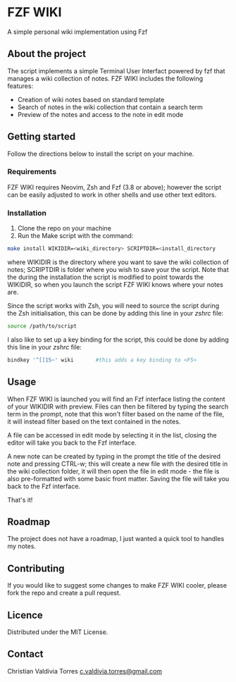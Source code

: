 # FZF WIKI
A simple personal wiki implementation using Fzf
## About the project
The script implements a simple Terminal User Interfact powered by fzf that manages a wiki collection of notes.
FZF WIKI includes the following features:
- Creation of wiki notes based on standard template
- Search of notes in the wiki collection that contain a search term
- Preview of the notes and access to the note in edit mode

## Getting started
Follow the directions below to install the script on your machine.

### Requirements
FZF WIKI requires Neovim, Zsh and Fzf (3.8 or above); however the script can be easily adjusted to work in other shells and use other text editors.

### Installation
1. Clone the repo on your machine
2. Run the Make script with the command:

``` bash 
make install WIKIDIR=<wiki_directory> SCRIPTDIR=<install_directory
```

where WIKIDIR is the directory where you want to save the wiki collection of notes; SCRIPTDIR is folder where you wish to save your the script.
Note that the during the installation the script is modified to point towards the WIKIDIR, so when you launch the script FZF WIKI knows where your notes are.

Since the script works with Zsh, you will need to source the script during the Zsh initialisation, this can be done by adding this line in your *zshrc* file:

``` bash
source /path/to/script
```

I also like to set up a key binding for the script, this could be done by adding this line in your *zshrc* file:

``` bash
bindkey '^[[15~' wiki		#this adds a key binding to <F5> 
```

## Usage
When FZF WIKI is launched you will find an Fzf interface listing the content of your WIKIDIR with preview. 
Files can then be filtered by typing the search term in the prompt, note that this won't filter based on the name of the file, it will instead filter based on the text contained in the notes.

A file can be accessed in edit mode by selecting it in the list, closing the editor will take you back to the Fzf interface.

A new note can be created by typing in the prompt the title of the desired note and pressing CTRL-w; this will create a new file with the desired title in the wiki collection folder, it will then open the file in edit mode - the file is also pre-formatted with some basic front matter. 
Saving the file will take you back to the Fzf interface.

That's it! 

## Roadmap
The project does not have a roadmap, I just wanted a quick tool to handles my notes.

## Contributing
If you would like to suggest some changes to make FZF WIKI cooler, please fork the repo and create a pull request.

## Licence 
Distributed under the MIT License.

## Contact
Christian Valdivia Torres  <c.valdivia.torres@gmail.com>


